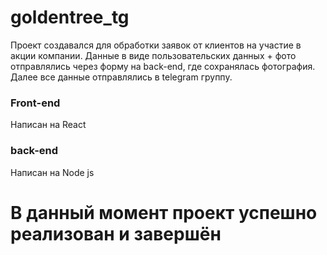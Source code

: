 # goldentree_tg
Проект создавался для обработки заявок от клиентов на участие в акции компании.
Данные в виде пользовательских данных + фото отправлялись через форму на back-end, где сохранялась фотография. Далее все данные отправлялись в telegram группу.

### Front-end
Написан на React
### back-end
Написан на Node js

# В данный момент проект успешно реализован и завершён
